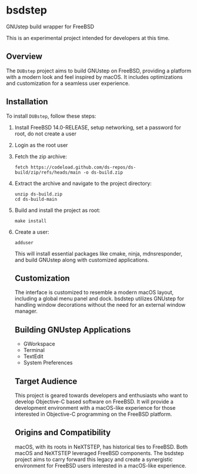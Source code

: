 # bsdstep
GNUstep build wrapper for FreeBSD

This is an experimental project intended for developers at this time.

## Overview

The `DUBstep` project aims to build GNUstep on FreeBSD, providing a platform with a modern look and feel inspired by macOS. It includes optimizations and customization for a seamless user experience.

## Installation

To install `DUBstep`, follow these steps:

1. Install FreeBSD 14.0-RELEASE, setup networking, set a password for root, do not create a user
2. Login as the root user
3. Fetch the zip archive:
   ```
   fetch https://codeload.github.com/ds-repos/ds-build/zip/refs/heads/main -o ds-build.zip
   ```
4. Extract the archive and navigate to the project directory:
   ```
   unzip ds-build.zip
   cd ds-build-main
   ```
5. Build and install the project as root:
   ```
   make install
   ```
6. Create a user:
   ```
   adduser
   ```

   This will install essential packages like cmake, ninja, mdnsresponder, and build GNUstep along with customized applications.

   ## Customization

   The interface is customized to resemble a modern macOS layout, including a global menu panel and dock. bsdstep utilizes GNUstep for handling window decorations without the need for an external window manager.

   ## Building GNUstep Applications

   * GWorkspace
   * Terminal
   * TextEdit
   * System Preferences

   ## Target Audience

   This project is geared towards developers and enthusiasts who want to develop Objective-C based software on FreeBSD. It will provide a development environment with a macOS-like experience for those interested in Objective-C programming on the FreeBSD platform.

   ## Origins and Compatibility

   macOS, with its roots in NeXTSTEP, has historical ties to FreeBSD. Both macOS and NeXTSTEP leveraged FreeBSD components. The bsdstep project aims to carry forward this legacy and create a synergistic environment for FreeBSD users interested in a macOS-like experience.
